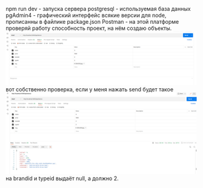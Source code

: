 npm run dev - запуска сервера
postgresql - используемая база данных
pgAdmin4 - графический интерфейс
всякие версии для node, прописанны в файлике package.json
Postman - на этой платформе проверяй работу способность проект, на нём создаю объекты.
![img.png](img.png) вот собственно проверка, если у меня нажать send будет такое
![img_1.png](img_1.png) на brandid и typeid выдаёт null, а должно 2.
